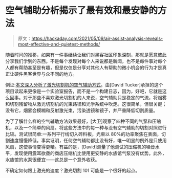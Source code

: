 # 空气辅助分析揭示了最有效和最安静的方法

> 原文：<https://hackaday.com/2021/05/09/air-assist-analysis-reveals-most-effective-and-quietest-methods/>

随着时间的推移，如果有一件事继续让我们对黑客社区印象深刻，那就是愿意彼此分享我们学到的东西。不是每个发现对每个人来说都是新闻，也不是每件事对每个人都有帮助甚至是有趣，但是仅仅是分享对其他人有帮助的微小机会的行为才是真正让硬件黑客世界与众不同的地方。

例证:[本文深入分析了激光切割机的空气辅助方式](https://hackaday.io/project/179362-laser-air-assist-shootout)。由[David Tucker]承担的这个项目读起来更像是一个实验室报告，而不是一个构建日志，因为，好吧，它就是这么回事。对于那些不喜欢激光切割机的人来说，空气辅助只是稳定的气流，将烟雾和切割残留物从激光切割机的光束路径和光学系统中吹走。这很简单，但很关键；没有它，烟雾会模糊和反射激光束，污染透镜和镜子，并严重降低切割质量。

为了了解什么样的空气辅助方法效果最好，[大卫]观察了四种不同的气泵和压缩机，以及一个简单的风扇。将这些方法中的每一种与没有空气辅助的切割对照进行比较。测试很简单:一系列平行线切入碎料板，光束以 80%的功率聚焦在表面，切割速度慢慢降低。事实证明，任何空气辅助都比没有好，唯一明显的例外是只使用风扇，这使事情变得更糟。有益的是，[David]测量了他测试的压缩机的噪音水平，发现使用震耳欲聋的商店压缩机比使用更安静的水族馆气泵没有优势。此外，水族馆的水泵很便宜——这总是一个意外收获。

不确定如何跟上激光的速度？激光切割 101 可能是一个很好的起点。